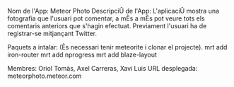 Nom de l'App: Meteor Photo
DescripciÛ de l'App: L'aplicaciÛ mostra una fotografia que l'usuari pot comentar, a mÈs a mÈs pot veure tots els comentaris anteriors que s'hagin efectuat. Previament l'usuari ha de registrar-se mitjançant Twitter.

Paquets a intalar:	(Ès necessari tenir meteorite i clonar el projecte).
		  	mrt add iron-router
		    	mrt add nprogress
			mrt add blaze-layout
			
Membres: Oriol Tomàs, Axel Carreras, Xavi Luis
URL desplegada: meteorphoto.meteor.com

				
